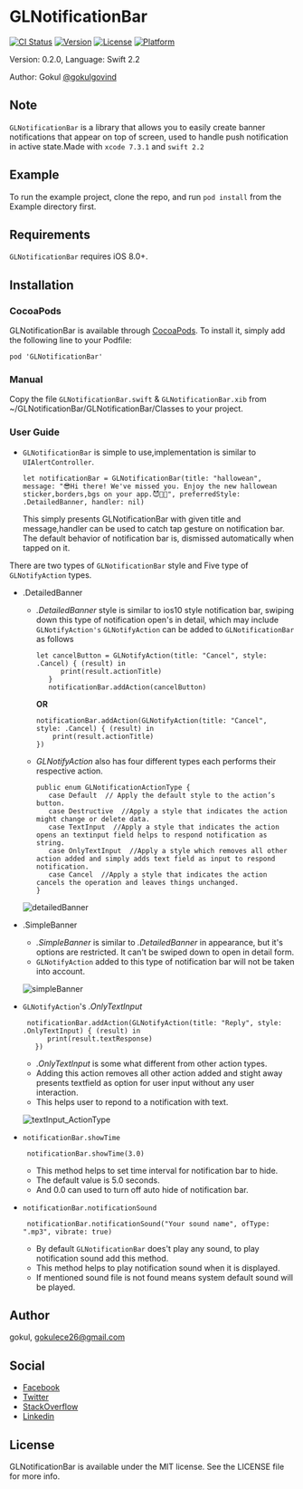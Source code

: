 # GLNotificationBar

[![CI Status](https://api.travis-ci.org/gokulgovind/GLNotificationBar.png?branch=master)](https://travis-ci.org/gokulgovind/GLNotificationBar)
[![Version](https://img.shields.io/cocoapods/v/GLNotificationBar.svg?style=flat)](http://cocoapods.org/pods/GLNotificationBar)
[![License](https://img.shields.io/cocoapods/l/GLNotificationBar.svg?style=flat)](http://cocoapods.org/pods/GLNotificationBar)
[![Platform](https://img.shields.io/cocoapods/p/GLNotificationBar.svg?style=flat)](http://cocoapods.org/pods/GLNotificationBar)

Version: 0.2.0, Language: Swift 2.2

Author: Gokul [@gokulgovind](https://twitter.com/gokulgovind_)

## Note

 `GLNotificationBar` is a library that allows you to easily create banner notifications that appear on top of screen, used to handle push notification in active state.Made with `xcode 7.3.1` and `swift 2.2`

## Example

 To run the example project, clone the repo, and run `pod install` from the Example directory first.

## Requirements
 `GLNotificationBar` requires iOS 8.0+.

## Installation

### CocoaPods

GLNotificationBar is available through [CocoaPods](http://cocoapods.org). To install
it, simply add the following line to your Podfile:

`pod 'GLNotificationBar'`

### Manual
Copy the file `GLNotificationBar.swift` & `GLNotificationBar.xib` from ~/GLNotificationBar/GLNotificationBar/Classes to your project.

### User Guide

- `GLNotificationBar` is simple to use,implementation is similar to `UIAlertController`.

   ```
   let notificationBar = GLNotificationBar(title: "hallowean", message: "😎Hi there! We've missed you. Enjoy the new hallowean sticker,borders,bgs on your app.😈🎅🏻", preferredStyle: .DetailedBanner, handler: nil)

   ```

   This simply presents GLNotificationBar with given title and message,handler can be used to catch tap gesture on notification bar. The default behavior of notification bar is, dismissed automatically when tapped on it.

There are two types of `GLNotificationBar` style and Five type of `GLNotifyAction` types.

- .DetailedBanner
   * *.DetailedBanner* style is similar to ios10 style notification bar, swiping down this type of notification open's in detail, which may include `GLNotifyAction's`
   `GLNotifyAction` can be added to `GLNotificationBar` as follows
   
     ```
     let cancelButton = GLNotifyAction(title: "Cancel", style: .Cancel) { (result) in
           print(result.actionTitle)
        }
        notificationBar.addAction(cancelButton)
      ```

      **OR**
      ```
      notificationBar.addAction(GLNotifyAction(title: "Cancel", style: .Cancel) { (result) in
          print(result.actionTitle)
      })
     ```
   * *GLNotifyAction* also has four different types each performs their respective action.
     
     ```
     public enum GLNotificationActionType {
        case Default  // Apply the default style to the action’s button.
        case Destructive  //Apply a style that indicates the action might change or delete data.
        case TextInput  //Apply a style that indicates the action opens an textinput field helps to respond notification as string.
        case OnlyTextInput  //Apply a style which removes all other action added and simply adds text field as input to respond notification.
        case Cancel  //Apply a style that indicates the action cancels the operation and leaves things unchanged.
     }
     ```    

   ![detailedBanner](ScreenShots/DetailedBanner.gif)

- .SimpleBanner
   * *.SimpleBanner* is similar to *.DetailedBanner* in appearance, but it's options are restricted. It can't be swiped down to open in detail form.
   * `GLNotifyAction` added to this type of notification bar will not be taken into account.
   
   ![simpleBanner](ScreenShots/SimpleBanner.gif)

- `GLNotifyAction`'s *.OnlyTextInput*
   ``` 
    notificationBar.addAction(GLNotifyAction(title: "Reply", style: .OnlyTextInput) { (result) in
         print(result.textResponse)
      })
   ```
   * *.OnlyTextInput* is some what different from other action types.
   * Adding this action removes all other action added and stight away presents textfield as option for user input without any user interaction. 
   * This helps user to repond to a notification with text.

  ![textInput_ActionType](ScreenShots/TextInput_ActionType.gif)

- `notificationBar.showTime`
   ```
    notificationBar.showTime(3.0)
   ```
   * This method helps to set time interval for notification bar to hide.
   * The default value is 5.0 seconds.
   * And 0.0 can used to turn off auto hide of notification bar.


- `notificationBar.notificationSound`
   ```
    notificationBar.notificationSound("Your sound name", ofType: ".mp3", vibrate: true)
   ```
   * By default `GLNotificationBar` does't play any sound, to play notification sound add this method.
   * This method helps to play notification sound when it is displayed.
   * If mentioned sound file is not found means system default sound will be played.

## Author

gokul, gokulece26@gmail.com

## Social

  * [Facebook](https://www.facebook.com/gokul.rockzz.1)
  * [Twitter](https://twitter.com/gokulgovind_)
  * [StackOverflow](http://stackoverflow.com/users/5582022/gokul?tab=profile)
  * [Linkedin](https://www.linkedin.com/in/gokul-govind-1b0232105?trk=nav_responsive_tab_profile)

## License

GLNotificationBar is available under the MIT license. See the LICENSE file for more info.
